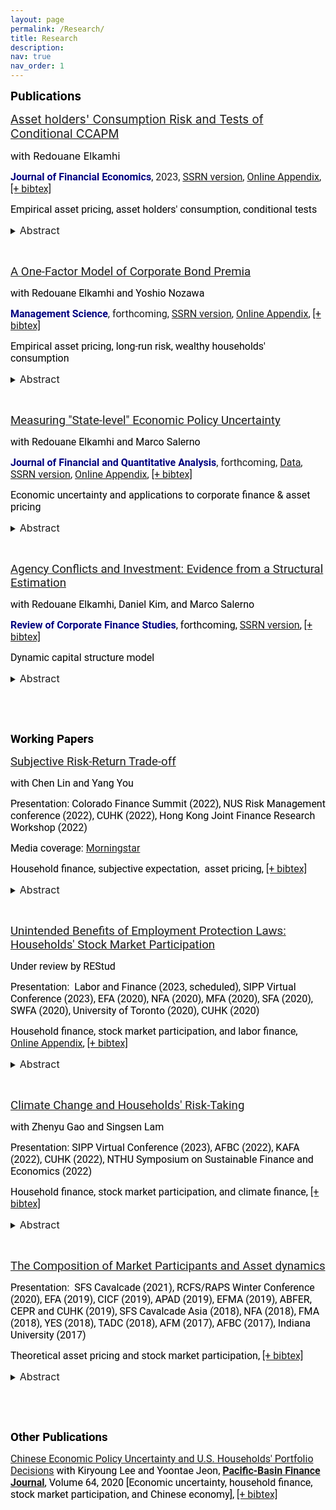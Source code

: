 ```yaml
---
layout: page
permalink: /Research/
title: Research
description: 
nav: true
nav_order: 1
---
```


<p><strong><span style="font-size:14.0pt"><span style="color:black">Publications</span></span></strong></p>

<span style="color:black"><span style="font-size:14.0pt"><a href = "https://www.sciencedirect.com/science/article/pii/S0304405X23000624">Asset holders' Consumption Risk and Tests of Conditional CCAPM</a></span></span>

<span style="font-size:12.0pt"><span style="color:black">with&nbsp;Redouane Elkamhi</span></span>

<span style="font-size:12.0pt"><span style="font-family:Roboto"><strong><span style="color:#000080">Journal of Financial Economics</span></strong>, 2023, <a href = "https://papers.ssrn.com/sol3/papers.cfm?abstract_id=3349844">SSRN version</a>, <a href = "../assets/pdf/online_appendix/Elkamhi_Jo_JFE_Internet_Appendix.pdf">Online Appendix</a>, <a href = "../assets/bibliography/elkamhi2023asset.txt">[+ bibtex]</a></span></span>

<span style="font-size:12.0pt"><span style="font-family:Roboto"><span style="color:black">Empirical asset pricing,&nbsp;asset holders&#39;&nbsp;consumption,&nbsp;conditional tests</span></span></span>

<details>
	<summary><span style="font-size:12pt">Abstract </span></summary>
<span style="font-size:12.0pt"><span style="font-family:Roboto"><span style="color:black">We test the conditional consumption-CAPM using asset holders' consumption and find that the time variation in the prices of asset holders' consumption risk is procyclical. This puzzling time variation is at odds with the implication of existing consumption-based equilibrium asset pricing models. We show that our finding is a salient feature of the data observed in multiple asset classes (aggregate equity market, equity portfolios, bond portfolios, and commodities portfolios), using different measures of consumption (household survey data and high-frequency retail shopping data) and alternative empirical methodologies.</span></span></span>
</details>

<p style="margin-left:40px">&nbsp;</p>

<span style="color:black"><span style="font-size:14.0pt"><span style="font-family:Roboto"><a href = "https://papers.ssrn.com/sol3/papers.cfm?abstract_id=3669068">A One-Factor Model of Corporate Bond Premia</a></span></span></span>

 <span style="font-size:12.0pt"><span style="font-family:Roboto"><span style="color:black">with&nbsp;Redouane Elkamhi and&nbsp;Yoshio Nozawa</span></span></span>

<span style="font-size:12.0pt"><span style="font-family:Roboto"><strong><span style="color:#000080">Management Science</span></strong>, forthcoming, <a href = "https://papers.ssrn.com/sol3/papers.cfm?abstract_id=3669068">SSRN version</a>, <a href = "../assets/pdf/online_appendix/Elkamhi_Jo_Nozawa_MS_Internet_Appendix.pdf">Online Appendix</a>, <a href = "../assets/bibliography/elkamhi2023one.txt">[+ bibtex]</a></span></span>

<span style="font-size:12.0pt"><span style="font-family:Roboto"><span style="color:black">Empirical asset pricing, long-run risk, wealthy households&#39; consumption</span></span></span>

<details>
	<summary><span style="font-size:12pt">Abstract </span></summary>
<span style="font-size:12.0pt"><span style="font-family:Roboto"><span style="color:black">A one-factor model based on long-run consumption growth explains the risk premiums on corporate bond portfolios sorted on credit rating, credit spreads, downside risk, idiosyncratic volatility, long-term reversals, maturity, and sensitivity to the financial intermediary capital factor. The estimated risk-aversion coefficient is lower when we use the consumption growth of wealthy households over a longer horizon as a risk factor, and a model with a 20-quarter horizon yields a risk-aversion coefficient of 15, a value similar to the one estimated from equity portfolios.</span></span></span>
</details>

<p style="margin-left:40px">&nbsp;</p>

<span style="font-size:14.0pt"><span style="font-family:Roboto"><span style="color:black"><a href = "https://papers.ssrn.com/sol3/papers.cfm?abstract_id=3695365">Measuring &quot;State-level&quot; Economic Policy Uncertainty</a></span></span></span>

<span style="font-size:12.0pt"><span style="font-family:Roboto"><span style="color:black">with&nbsp;Redouane Elkamhi and&nbsp;Marco Salerno</span></span></span>

<span style="font-size:12.0pt"><span style="font-family:Roboto"><strong><span style="color:#000080">Journal of Financial and Quantitative Analysis</span></strong>, forthcoming, <a href = "https://www.dropbox.com/s/zbd4piw3rp7twsz/SEPU_EJS.csv?dl=0">Data</a>, <a href = "https://papers.ssrn.com/sol3/papers.cfm?abstract_id=3695365">SSRN version</a>, <a href = "../assets/pdf/online_appendix/Elkamhi_Jo_Salerno_JFQA_Internet_Appendix.pdf">Online Appendix</a>, <a href = "../assets/bibliography/elkamhi2020measuring.txt">[+ bibtex]</a></span></span>

<span style="font-size:12.0pt"><span style="font-family:Roboto"><span style="color:black">Economic uncertainty and applications to corporate finance&nbsp;&amp;&nbsp;asset pricing</span></span></span>

<details>
	<summary><span style="font-size:12pt">Abstract </span></summary>
<span style="font-size:12.0pt"><span style="font-family:Roboto"><span style="color:black">We develop 50 indices of State-level Economic Policy Uncertainty (SEPU) based on newspaper coverage frequency using 204 million newspaper articles from March 1984 to December 2019. We assess the validity of our measures. Our SEPU indices vary counter-cyclically with respect to state-specific economic conditions, rise before close gubernatorial elections, and exhibit a large cross-sectional variation. We demonstrate that SEPU indices are associated with the cross-sectional variation in state-level GDP, employment, income as well as industry investment decisions. Our findings highlight the importance of economic policy uncertainty at the state level in addition to the nationwide level.</span></span></span>
</details>


<p style="margin-left:40px">&nbsp;</p>

<span style="color:black"><span style="font-family:Calibri,sans-serif"><span style="font-size:14.0pt"><span style="font-family:Roboto"><a href = "https://academic.oup.com/rcfs/advance-article-abstract/doi/10.1093/rcfs/cfac019/6576649?redirectedFrom=fulltext">Agency Conflicts and Investment: Evidence from a Structural Estimation</a></span></span></span></span>

<span style="font-size:12.0pt"><span style="font-family:Roboto"><span style="color:black">with&nbsp;Redouane Elkamhi,&nbsp;Daniel Kim, and&nbsp;Marco Salerno</span></span></span>

<strong><span style="font-size:12.0pt"><span style="font-family:Roboto"><span style="color:#000080">Review of Corporate Finance Studies</span></span></span></strong><span style="font-size:12.0pt"><span style="font-family:Roboto"><span style="color:black">,&nbsp;forthcoming,&nbsp;<a href = "https://papers.ssrn.com/sol3/papers.cfm?abstract_id=3680008">SSRN version</a>, <a href = "../assets/bibliography/elkamhi2023agency.txt">[+ bibtex]</a></span></span></span>

<span style="font-size:12.0pt"><span style="font-family:Roboto"><span style="color:black">Dynamic capital structure model</span></span></span>

<details>
	<summary><span style="font-size:12pt">Abstract </span></summary>
<span style="font-size:12.0pt"><span style="font-family:Roboto"><span style="color:black">We develop a dynamic capital structure model to study how agency conflicts between managers and shareholders affect the joint determination of financing and investment decisions. We show that there are two agency conflicts with opposing effects on a manager’s choice of investment: first, the consumption of private benefits channel leads managers not only to choose a lower optimal leverage, but also to underinvest, and second, compensation linked to firm size may lead managers to overinvest. We fit the model to the data and show that the average firm slightly overinvests, younger CEOs invest more than older ones, while CEOs with longer tenure overinvest more than CEOs with shorter tenure.</span></span></span>
</details>

<p>&nbsp;</p>
<p>&nbsp;</p>

<p><strong><span style="font-size:14.0pt"><span style="font-family:Roboto"><span style="color:black">Working Papers</span></span></span></strong></p>


<span style="color:black"><span style="font-size:14.0pt"><span style="font-family:Roboto"><a href = "https://papers.ssrn.com/sol3/papers.cfm?abstract_id=4096443">Subjective Risk-Return Trade-off</a></span></span></span>

 <span style="font-size:12.0pt"><span style="font-family:Roboto"><span style="color:black">with&nbsp;Chen Lin and&nbsp;Yang You</span></span></span>
 
<span style="font-size:12.0pt"><span style="font-family:Roboto"><span style="color:black">Presentation:&nbsp;Colorado Finance Summit&nbsp;(2022),&nbsp;NUS Risk Management conference (2022), CUHK (2022), Hong Kong Joint Finance Research Workshop (2022)</span></span></span>

<span style="font-size:12.0pt"><span style="font-family:Roboto"><span style="color:black">Media coverage:&nbsp;<a href = "https://www.morningstar.com/news/marketwatch/20220730279/most-investors-still-dont-understand-the-relationship-between-risk-and-return-study-reveals">Morningstar</a></span></span></span>

<span style="font-size:12.0pt"><span style="font-family:Roboto"><span style="color:black">Household finance, subjective expectation, &nbsp;asset pricing, <a href = "../assets/bibliography/jo2023negative.txt">[+ bibtex]</a></span></span></span>

<details>
 <summary> <span style="font-size:12pt">Abstract </span> </summary>
<span style="font-size:12.0pt"><span style="font-family:Roboto"><span style="color:black">We survey 2,548 representative U.S. respondents to estimate subjective risk-return trade-offs in savings, government bonds, stocks, real estate, gold, and cryptocurrencies. We document a robust negative relationship between respondents’ perceptions of the risk and return among risky assets, which is universal even for wealthy respondents. Asset-specific pessimism explains this negative risk-return relationship by driving up the subjective risk and driving down the expected return simultaneously. Bearish respondents perceive a negative risk-return relationship. In contrast, bullish respondents perceive a positive risk-return relationship. Negative risk-return trade-offs translate into under-diversified portfolios, as investors disproportionately avoid exposure to assets that they are bearish about.</span></span></span>
</details>

<p style="margin-left:40px">&nbsp;</p>

<span style="color:black"><span style="font-size:14.0pt"><span style="font-family:Roboto"><a href = "https://papers.ssrn.com/sol3/papers.cfm?abstract_id=4163869">Unintended Benefits of Employment Protection Laws: Households&#39; Stock Market Participation</a> </span></span></span>

<span style="font-size:12.0pt"><span style="font-family:Roboto"><span style="color:black">Under review by REStud</span></span></span>

<span style="font-size:12.0pt"><span style="font-family:Roboto"><span style="color:black">Presentation: &nbsp;Labor and Finance (2023, scheduled), SIPP Virtual Conference (2023),&nbsp;EFA (2020), NFA (2020), MFA (2020), SFA (2020), SWFA (2020), University of Toronto (2020), CUHK (2020)</span></span></span>

<span style="font-size:12.0pt"><span style="font-family:Roboto"><span style="color:black">Household finance, stock market participation, and labor finance, <a href = "../assets/pdf/online_appendix/Jo_Internet_Appendix.pdf">Online Appendix</a>, <a href = "../assets/bibliography/jo2023unintended.txt">[+ bibtex]</a></span></span></span>

<details>
 <summary> <span style="font-size:12pt">Abstract </span> </summary>
<span style="font-size:12.0pt"><span style="font-family:Roboto"><span style="color:black">Exploiting the staggered adoptions of US state-level employment protection laws, we provide novel empirical evidence that adoptions of laws increase the level of stock market participation both on the extensive margin and on the intensive margin. These effects are stronger for young, low-income, low-wealth, and less-educated households. We observe the opposite behaviors when the law is reversed. Overall, our findings imply the significance of employment protection laws in inducing households to take more financial risks, thereby improving wealth accumulation. This is a new channel through which employment protection laws benefit households and the economy.</span></span></span>
</details> 

<p style="margin-left:40px">&nbsp;</p>

<span style="font-size:14.0pt"><span style="font-family:Roboto"><a href = "https://papers.ssrn.com/sol3/papers.cfm?abstract_id=4056360">Climate Change and Households&#39; Risk-Taking</a></span></span>

<span style="font-size:12.0pt"><span style="font-family:Roboto"><span style="color:black">with&nbsp;Zhenyu Gao and&nbsp;Singsen Lam &nbsp;</span></span></span> 

<span style="font-size:12.0pt"><span style="font-family:Roboto"><span style="color:black">Presentation: SIPP Virtual Conference (2023), AFBC (2022), KAFA (2022),&nbsp;CUHK (2022), NTHU Symposium on Sustainable Finance and Economics (2022)</span></span></span>

<span style="font-size:12.0pt"><span style="font-family:Roboto"><span style="color:black">Household finance, stock market participation, and&nbsp;climate finance,  <a href = "../assets/bibliography/gao2022climate.txt">[+ bibtex]</a></span></span></span>

<details>
	<summary> <span style="font-size:12pt">Abstract </span></summary>
<span style="font-size:12.0pt"><span style="font-family:Roboto"><span style="color:black">This paper studies a novel channel through which climate risks affect households&rsquo; choices of risky asset allocation: a stringent climate change regulation elevates labor income risk for households employed by high-emission industries which in turn discourages households&#39; financial risk-taking. Using staggered adoptions of climate change action plans across states, we find that climate change action plans lead to a reduction in the share of risky assets by 15% for households in high-emission industries. We also find a reduction in risky asset holdings after the stringent EPA regulation. These results are stronger with experiences of climate change-related disasters. Our study implies an unintended consequence of climate regulations for wealth inequality by discouraging low-wealth households&#39; financial risk-taking.</span></span></span>
</details> 

<p style="margin-left:40px">&nbsp;</p>

<span style="font-size:14.0pt"><span style="font-family:Roboto"><span style="color:black"><a href = "https://papers.ssrn.com/sol3/papers.cfm?abstract_id=3349840">The Composition of Market Participants and Asset dynamics</a></span></span></span>

<span style="font-size:12.0pt"><span style="font-family:Roboto"><span style="color:black">Presentation: &nbsp;SFS Cavalcade (2021), RCFS/RAPS Winter Conference (2020), EFA (2019), CICF (2019), APAD (2019), EFMA (2019), ABFER, CEPR and CUHK (2019), SFS Cavalcade Asia (2018), NFA (2018), FMA (2018), YES (2018), TADC (2018), AFM (2017), AFBC (2017), Indiana University (2017)&nbsp;</span></span></span>

<span style="font-size:12.0pt"><span style="font-family:Roboto"><span style="color:black">Theoretical asset pricing and stock market participation,  <a href = "../assets/bibliography/jo2022composition.txt">[+ bibtex]</a></span></span></span>

<details>
 <summary> <span style="font-size:12pt">Abstract </span> </summary>
<span style="font-size:12.0pt"><span style="font-family:Roboto"><span style="color:black">We develop a dynamic equilibrium model where heterogeneous investors endogenously choose to enter/exit the stock market. We characterize the equilibrium and present a conditional consumption&nbsp;CAPM. The model implies small changes in the composition of stockholders, which generate a strongly countercyclical stockholders&rsquo; amount of consumption risk. The model provides a new perspective on the main drivers of asset dynamics. It is the procyclical consumption risk-sharing implied by changes in stockholders&#39; composition that contribute to the dynamics of risk premium, excess volatility, and price-dividend ratio. We provide empirical evidence on market participation, amount of risk, and price of risk, supporting our theory. </span></span></span>
</details>

<p style="margin-left:40px">&nbsp;</p>
<p>&nbsp;</p>
<p><strong><span style="font-size:14.0pt"><span style="font-family:Roboto"><span style="color:black">Other Publications</span></span></span></strong></p>

<span style="color:black"><span style="font-size:12.0pt"><span style="font-family:Roboto"><a href = "https://www.sciencedirect.com/science/article/pii/S0927538X20304510">Chinese Economic Policy Uncertainty and U.S. Households&#39; Portfolio Decisions</a> with Kiryoung Lee&nbsp;and&nbsp;Yoontae Jeon, <strong><a href = "https://www.sciencedirect.com/journal/pacific-basin-finance-journal">Pacific-Basin Finance Journal</a></strong>, Volume 64, 2020&nbsp;[Economic uncertainty, household finance, stock market participation, and Chinese economy],  <a href = "../assets/bibliography/lee2020chinese.txt">[+ bibtex]</a></span></span></span>

<p>&nbsp;</p>



